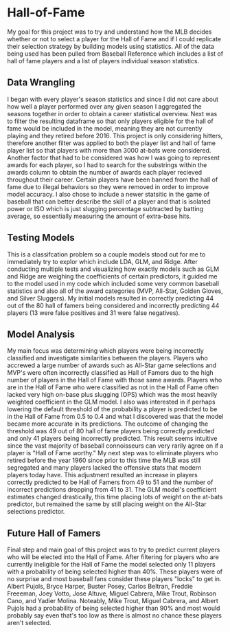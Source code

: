 # Hall-of-Fame

My goal for this project was to try and understand how the MLB decides whether or not to select a player for the Hall of Fame and if I could replicate their selection strategy by building models using statistics. All of the data being used has been pulled from Baseball Reference which includes a list of hall of fame players and a list of players individual season statistics. 
## Data Wrangling

I began with every player's season statistics and since I did not care about how well a player performed over any given season I aggregated the seasons together in order to obtain a career statistical overview. Next was to filter the resulting dataframe so that only players eligible for the hall of fame would be included in the model, meaning they are not currently playing and they retired before 2016. This project is only considering hitters, therefore another filter was applied to both the player list and hall of fame player list so that players with more than 3000 at-bats were considered. Another factor that had to be considered was how I was going to represent awards for each player, so I had to search for the substrings within the awards column to obtain the number of awards each player recieved throughout their career. Certain players have been banned from the hall of fame due to illegal behaviors so they were removed in order to improve model accuracy. I also chose to include a newer statsitic in the game of baseball that can better describe the skill of a player and that is isolated power or ISO which is just slugging percentage subtracted by batting average, so essentially measuring the amount of extra-base hits.

## Testing Models

This is a classifcation problem so a couple models stood out for me to immediately try to explor which include LDA, GLM, and Ridge. After conducting multiple tests and visualizing how exactly models such as GLM and Ridge are weighing the coefficients of certain predictors, it guided me to the model used in my code which included some very common baseball statistics and also all of the award categories (MVP, All-Star, Golden Gloves, and Silver Sluggers). My initial models resulted in correctly predicting 44 out of the 80 hall of famers being considered and incorrectly predicting 44 players (13 were false positives and 31 were false negatives).

## Model Analysis

My main focus was determining which players were being incorrectly classified and investigate similarities between the players. Players who accrewed a large number of awards such as All-Star game selections and MVP's were often incorrectly classified as Hall of Famers due to the high number of players in the Hall of Fame with those same awards. Players who are in the Hall of Fame who were classified as not in the Hall of Fame often lacked very high on-base plus slugging (OPS) which was the most heavily weighted coefficient in the GLM model. I also was interested in if perhaps lowering the default threshold of the probability a player is predicted to be in the Hall of Fame from 0.5 to 0.4 and what I discovered was that the model became more accurate in its predictions. The outcome of changing the threshold was 49 out of 80 hall of fame players being correctly predicted and only 41 players being incorrectly predicted. This result seems intuitive since the vast majority of baseball connoisseurs can very rarily agree on if a player is "Hall of Fame worthy." My next step was to eliminate players who retired before the year 1960 since prior to this time the MLB was still segregated and many players lacked the offensive stats that modern players today have. This adjustment resulted an increase in players correctly predicted to be Hall of Famers from 49 to 51 and the number of incorrect predictions dropping from 41 to 31. The GLM model's coefficient estimates changed drastically, this time placing lots of weight on the at-bats predictor, but remained the same by still placing weight on the All-Star selections predictor. 

## Future Hall of Famers

Final step and main goal of this project was to try to predict current players who will be elected into the Hall of Fame. After filtering for players who are currently ineligible for the Hall of Fame the model selected only 11 players with a probability of being selected higher than 40%. These players were of no surprise and most baseball fans consider these players "locks" to get in. Albert Pujols, Bryce Harper, Buster Posey, Carlos Beltran, Freddie Freeeman, Joey Votto, Jose Altuve, Miguel Cabrera, Mike Trout, Robinson Cano, and Yadier Molina. Noteably, Mike Trout, Miguel Cabrera, and Albert Pujols had a probability of being selected higher than 90% and most would probably say even that's too low as there is almost no chance these players aren't selected.
